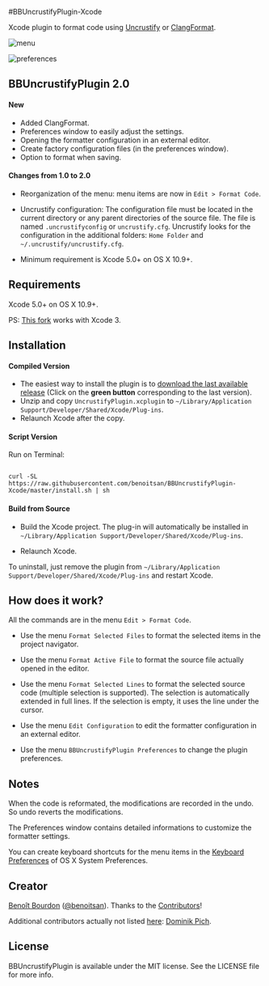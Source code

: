 #BBUncrustifyPlugin-Xcode

Xcode plugin to format code using [Uncrustify](http://uncrustify.sourceforge.net) or [ClangFormat](http://clang.llvm.org/docs/ClangFormat.html). 

![menu](http://f.cl.ly/items/1I0k0D1z0K3B0z2Z2X1N/BBUncrustifyPlugin-menu.png)

![preferences](http://f.cl.ly/items/1p3U2o1K1v361v0b1o1l/BBUncrustifyPlugin.png)

## BBUncrustifyPlugin 2.0

#### New
* Added ClangFormat.
* Preferences window to easily adjust the settings.
* Opening the formatter configuration in an external editor.
* Create factory configuration files (in the preferences window).
* Option to format when saving.

#### Changes from 1.0 to 2.0

* Reorganization of the menu: menu items are now in `Edit > Format Code`.

* Uncrustify configuration: The configuration file must be located in the current directory or any parent directories of the source file. The file is named `.uncrustifyconfig` or `uncrustify.cfg`. Uncrustify looks for the configuration in the additional folders: `Home Folder` and `~/.uncrustify/uncrustify.cfg`.

* Minimum requirement is Xcode 5.0+ on OS X 10.9+.

## Requirements

Xcode 5.0+ on OS X 10.9+.

PS: [This fork](https://github.com/1951FDG/BBUncrustifyPlugin-Xcode) works with Xcode 3.

## Installation

#### Compiled Version

* The easiest way to install the plugin is to [download the last available release](https://github.com/benoitsan/BBUncrustifyPlugin-Xcode/releases) (Click on the **green button** corresponding to the last version).
* Unzip and copy `UncrustifyPlugin.xcplugin` to `~/Library/Application Support/Developer/Shared/Xcode/Plug-ins`.
* Relaunch Xcode after the copy.

#### Script Version

Run on Terminal:
```shell

curl -SL https://raw.githubusercontent.com/benoitsan/BBUncrustifyPlugin-Xcode/master/install.sh | sh
```

#### Build from Source

* Build the Xcode project. The plug-in will automatically be installed in `~/Library/Application Support/Developer/Shared/Xcode/Plug-ins`. 

* Relaunch Xcode.

To uninstall, just remove the plugin from `~/Library/Application Support/Developer/Shared/Xcode/Plug-ins` and restart Xcode.

## How does it work?

All the commands are in the menu `Edit > Format Code`.

* Use the menu `Format Selected Files` to format the selected items in the project navigator.

* Use the menu `Format Active File` to format the source file actually opened in the editor. 

* Use the menu `Format Selected Lines` to format the selected source code (multiple selection is supported). The selection is automatically extended in full lines. If the selection is empty, it uses the line under the cursor.

* Use the menu `Edit Configuration` to edit the formatter configuration in an external editor.

* Use the menu `BBUncrustifyPlugin Preferences` to change the plugin preferences.

## Notes

When the code is reformated, the modifications are recorded in the undo. So undo reverts the modifications.

The Preferences window contains detailed informations to customize the formatter settings.

You can create keyboard shortcuts for the menu items in the [Keyboard Preferences](http://support.apple.com/kb/ph3957) of OS X System Preferences.


## Creator

[Benoît Bourdon](https://github.com/benoitsan) ([@benoitsan](https://twitter.com/benoitsan)). Thanks to the [Contributors](https://github.com/benoitsan/BBUncrustifyPlugin-Xcode/graphs/contributors)!

Additional contributors actually not listed [here](https://github.com/benoitsan/BBUncrustifyPlugin-Xcode/graphs/contributors): [Dominik Pich](https://github.com/Daij-Djan).

## License

BBUncrustifyPlugin is available under the MIT license. See the LICENSE file for more info.






